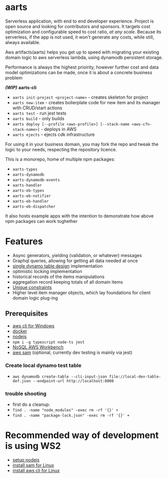 # aarts
Serverless application, with end to end developer experience. Project is open source and looking for contributors and sponsors. It targets cost optimization and configurable speed to cost ratio, *at any scale*. Because its serverless, if the app is not used, it won't generate any costs, while still, always available.

Aws artifacts(aarts) helps you get up to speed with migrating your existing domain logic to aws serverless lambda, using dynamodb persistent storage. 

Performance is always the highest prioirity, however further cost and data model optimizations can be made, once it is about a concrete business problem


__*(WIP)*__ __aarts-cli__
- `aarts init-project <project-name>` - creates skeleton for project
- `aarts new-item` - creates bolierplate code for new item and its manager with CRUD/start actions 
- `aarts test` - run jest tests
- `aarts build` - only builds
- `aarts deploy [--profile <aws-profile>] [--stack-name <aws-cfn-stack-name>]` - deploys in AWS
- `aarts ejects` - ejects cdk infrastructure

For using it in your business domain, you may fork the repo and tweak the logic to your needs, respecting the repository licence.

This is a monorepo, home of multiple npm packages:
- `aarts-types`
- `aarts-dynamodb`
- `aarts-dynamodb-events`
- `aarts-handler`
- `aarts-eb-types`
- `aarts-eb-notifier`
- `aarts-eb-handler`
- `aarts-eb-dispatcher`

It also hosts example apps with the intention to demonstrate how above npm packages can work toghether

# Features
- Async generators, yielding (validation, or whatever) messages
- Graphql queries, allowing for getting all data needed at once
- [single dynamo table design](https://docs.aws.amazon.com/amazondynamodb/latest/developerguide/bp-general-nosql-design.html#bp-general-nosql-design-concepts) implementation
- optimistic locking implementation
- historical records of the items manipulations
- aggregation record keeping totals of all domain items
- [Unique constraints](https://aws.amazon.com/blogs/database/simulating-amazon-dynamodb-unique-constraints-using-transactions/)
- Higher level item manager objects, which lay foundations for client domain logic plug-ing


## Prerequisites
- [aws cli for Windows](https://docs.aws.amazon.com/cli/latest/userguide/install-cliv2-windows.html)
- [docker](https://docs.docker.com/desktop/)
- [nodejs](https://nodejs.org/en/download/)
- `npm i -g typescript node-ts jest`
- [NoSQL AWS Workbench](https://docs.aws.amazon.com/amazondynamodb/latest/developerguide/workbench.settingup.html)
- [aws sam](https://docs.aws.amazon.com/serverless-application-model/latest/developerguide/serverless-sam-cli-install.html) (optional, currently dev testing is mainly via jest)

### Create local dynamo test table
- `aws dynamodb create-table --cli-input-json file://local-dev-table-def.json --endpoint-url http://localhost:8000`

### trouble shooting
- first do a cleanup:
- `find . -name "node_modules" -exec rm -rf '{}' +`
- `find . -name "package-lock.json" -exec rm -rf '{}' +`


# Recommended way of development is using WS2

- [setup nodejs](https://docs.microsoft.com/en-us/windows/nodejs/setup-on-wsl2)
- [install sam for Linux](https://docs.aws.amazon.com/serverless-application-model/latest/developerguide/serverless-sam-cli-install.html)
- [install aws cli for Linux](https://docs.aws.amazon.com/cli/latest/userguide/install-cliv2-linux.html#cliv2-linux-install)



